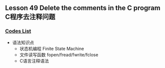 ## Lesson 49 Delete the comments in the C program C程序去注释问题

### [Codes List](Lesson-49/) 

* 语法知识点         
	- 状态机编程 Finite State Machine
	- 文件读写函数 fopen/fread/fwrite/fclose
	- C语言注释语法 
